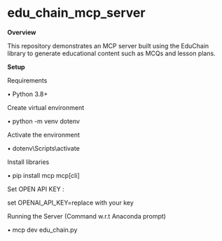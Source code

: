 # edu_chain_mcp_server

**Overview**

This repository demonstrates an MCP server built using the EduChain library to generate educational content such as MCQs and lesson plans.

**Setup**

Requirements

•	Python 3.8+

Create virtual environment

•	python -m venv dotenv

Activate the environment

•	dotenv\\Scripts\\activate

Install libraries

•	pip install mcp mcp[cli]

Set OPEN API KEY :

set OPENAI_API_KEY=replace with your key

Running the Server (Command w.r.t Anaconda prompt)

•	mcp dev edu_chain.py



